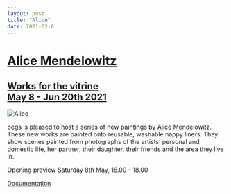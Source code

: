 ```yaml
---
layout: post
title: "Alice"
date: 2021-02-8
---
```


# [Alice  Mendelowitz](pegs.github.io/core/alice/2021-05-11-alice.md)

## [Works for the vitrine<br/>May 8 - Jun 20th 2021](pegs.github.io/core/alice/2021-05-11-alice.md)

![Alice](http://pegs.site/assets/images/alice-pegs-web.jpg)  

pegs is pleased to host a series of new paintings by [Alice Mendelowitz](https://www.alicemendelowitz.com/). These new works are painted onto reusable, washable nappy liners. They show scenes painted from photographs of the artists’ personal and domestic life, her partner, their daughter, their friends and the area they live in.  

Opening preview Saturday 8th May, 16.00 - 18.00

[Documentation](pegs.github.io/core/alice/2021-05-11-alice.md)

<!-- <a href="https://www.alicemendelowitz.com/" target="_blank">Alice Mendelowitz</a> !-->
